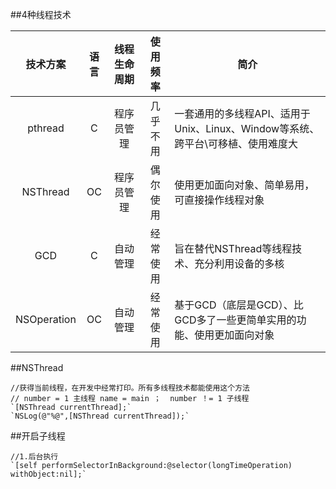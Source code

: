 

##4种线程技术

| 技术方案 |语言  | 线程生命周期 | 使用频率 | 简介 |
|:-------:|:--: |:----------:|:-------:|------|
|pthread  | C   |程序员管理    |几乎不用  | 一套通用的多线程API、适用于Unix、Linux、Window等系统、跨平台\可移植、使用难度大|
|NSThread | OC  |程序员管理    |偶尔使用  |使用更加面向对象、简单易用，可直接操作线程对象    |
|GCD      | C   |自动管理     | 经常使用  |旨在替代NSThread等线程技术、充分利用设备的多核    |
|NSOperation| OC |自动管理    | 经常使用  |基于GCD（底层是GCD）、比GCD多了一些更简单实用的功能、使用更加面向对象   |

    
##NSThread

    //获得当前线程，在开发中经常打印。所有多线程技术都能使用这个方法
    // number = 1 主线程 name = main ；  number ！= 1 子线程
    `[NSThread currentThread];`
    `NSLog(@"%@",[NSThread currentThread]);`
    
##开启子线程

    //1.后台执行
    `[self performSelectorInBackground:@selector(longTimeOperation) withObject:nil];`
